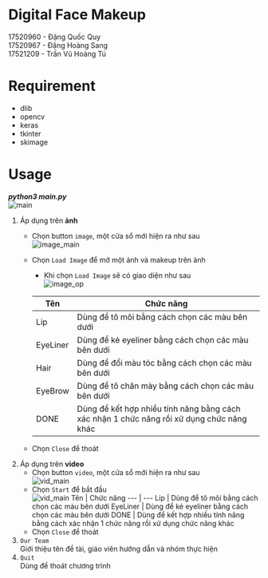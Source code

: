 # Digital Face Makeup
17520960 - Đặng Quốc Quy\
17520967 - Đặng Hoàng Sang\
17521209 - Trần Vũ Hoàng Tú
# Requirement
- dlib
- opencv
- keras
- tkinter
- skimage
# Usage
_**python3 main.py**_\
![main](images/image_ForREADME/main.png)
1. Áp dụng trên **ảnh**
    * Chọn button `image`, một cửa sổ mới hiện ra như sau\
    ![image_main](images/image_ForREADME/image_main.png)
    * Chọn `Load Image` để mở một ảnh và makeup trên ảnh
        * Khi chọn `Load Image` sẽ có giao diện như sau\
        ![image_op](images/image_ForREADME/image_op.png)

        Tên | Chức năng
        --- | ---
        Lip | Dùng để tô môi bằng cách chọn các màu bên dưới
        EyeLiner | Dùng để kẻ eyeliner bằng cách chọn các màu bên dưới
        Hair | Dùng để đổi màu tóc bằng cách chọn các màu bên dưới
        EyeBrow | Dùng để tô chân mày bằng cách chọn các màu bên dưới
        DONE | Dùng để kết hợp nhiều tính năng bằng cách xác nhận 1 chức năng rồi xử dụng chức năng khác

    * Chọn `Close` để thoát
2. Áp dụng trên **video**
    * Chọn button `video`, một cửa sổ mới hiện ra như sau\
    ![vid_main](images/image_ForREADME/vid_main.png)
    * Chọn `Start` để bắt đầu\
        ![vid_main](images/image_ForREADME/vid_op.png)
        Tên | Chức năng
        --- | ---
        Lip | Dùng để tô môi bằng cách chọn các màu bên dưới
        EyeLiner | Dùng để kẻ eyeliner bằng cách chọn các màu bên dưới
        DONE | Dùng để kết hợp nhiều tính năng bằng cách xác nhận 1 chức năng rồi xử dụng chức năng khác
    * Chọn `Close` để thoát
3. `Our Team`\
    Giới thiệu tên đề tài, giáo viên hướng dẫn và nhóm thực hiện
4. `Quit`\
    Dùng để thoát chương trình
